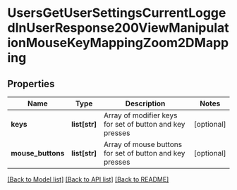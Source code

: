 # UsersGetUserSettingsCurrentLoggedInUserResponse200ViewManipulationMouseKeyMappingZoom2DMapping

## Properties
Name | Type | Description | Notes
------------ | ------------- | ------------- | -------------
**keys** | **list[str]** | Array of modifier keys for             set of button and key presses | [optional] 
**mouse_buttons** | **list[str]** | Array of mouse             buttons for set of button and key presses | [optional] 

[[Back to Model list]](../README.md#documentation-for-models) [[Back to API list]](../README.md#documentation-for-api-endpoints) [[Back to README]](../README.md)


